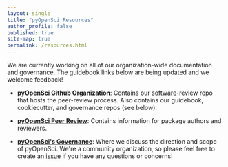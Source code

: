 ```yaml
---
layout: single
title: "pyOpenSci Resources"
author_profile: false
published: true
site-map: true
permalink: /resources.html
---
```


We are currently working on all of our organization-wide documentation and 
governance. The guidebook links below are being updated and we welcome feedback!

* [**pyOpenSci Github Organization**](https://github.com/pyOpenSci): Contains our [software-review](https://github.com/pyOpenSci/software-review) repo that hosts the peer-review process. Also contains our guidebook, cookiecutter, and governance repos (see below).

* [**pyOpenSci Peer Review**](https://www.pyopensci.org/peer-review-guide/): Contains information for package authors and reviewers.

* [**pyOpenSci's Governance**](https://www.pyopensci.org/governance/): Where we discuss the direction and scope of pyOpenSci. We're a community organization, so please feel free to create an [issue](https://github.com/pyOpenSci/governance/issues) if you have any questions or concerns!

